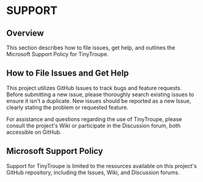 # SUPPORT

## Overview

This section describes how to file issues, get help, and outlines the Microsoft Support Policy for TinyTroupe.

## How to File Issues and Get Help

This project utilizes GitHub Issues to track bugs and feature requests.  Before submitting a new issue, please thoroughly search existing issues to ensure it isn't a duplicate.  New issues should be reported as a new Issue, clearly stating the problem or requested feature.

For assistance and questions regarding the use of TinyTroupe, please consult the project's Wiki or participate in the Discussion forum, both accessible on GitHub.


## Microsoft Support Policy

Support for TinyTroupe is limited to the resources available on this project's GitHub repository, including the Issues, Wiki, and Discussion forums.